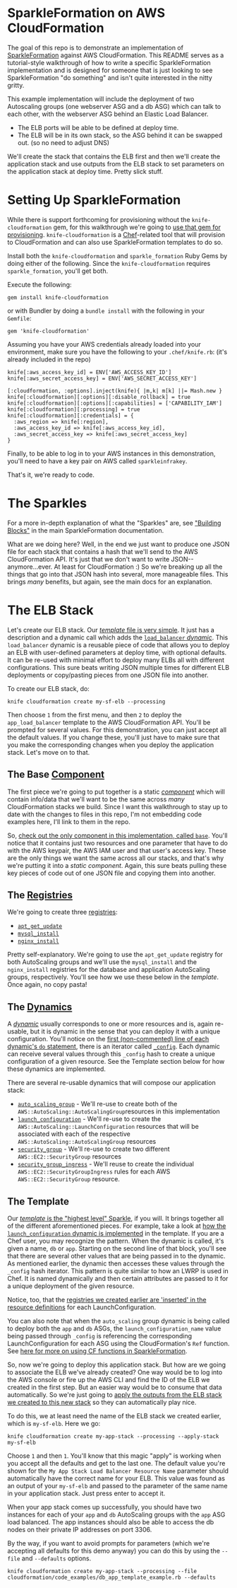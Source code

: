 SparkleFormation on AWS CloudFormation
====================
The goal of this repo is to demonstrate an implementation of [SparkleFormation](https://github.com/sparkleformation/sparkle_formation) against AWS CloudFormation. This README serves as a tutorial-style walkthrough of how to write a specific SparkleFormation implementation and is designed for someone that is just looking to see SparkleFormation "do something" and isn't quite interested in the nitty gritty.

This example implementation will include the deployment of two Autoscaling groups (one webserver ASG and a db ASG) which can talk to each other, with the webserver ASG behind an Elastic Load Balancer.

* The ELB ports will be able to be defined at deploy time.
* The ELB will be in its own stack, so the ASG behind it can be swapped out. (so no need to adjust DNS)

We'll create the stack that contains the ELB first and then we'll create the application stack and use outputs from the ELB stack to set parameters on the application stack at deploy time. Pretty slick stuff.

# Setting Up SparkleFormation

While there is support forthcoming for provisioning without the `knife-cloudformation` gem, for this walkthrough we're going to [use that gem for provisioning](https://github.com/sparkleformation/sparkle_formation/blob/develop/docs/provisioning.md#knife-cloudformation-setuphttps://github.com/sparkleformation/sparkle_formation/blob/develop/docs/provisioning.md#knife-cloudformation-setup). `knife-cloudformation` is a [Chef](http://chef.io)-related tool that will provision to CloudFormation and can also use SparkleFormation templates to do so.

Install both the `knife-cloudformation` and `sparkle_formation` Ruby Gems by doing either of the following. Since the `knife-cloudformation` requires `sparkle_formation`, you'll get both.

Execute the following:

```
gem install knife-cloudformation
```

or with Bundler by doing a `bundle install` with the following in your `Gemfile`:

```
gem 'knife-cloudformation'
```

Assuming you have your AWS credentials already loaded into your environment, make sure you have the following to your `.chef/knife.rb`: (it's already included in the repo)

```
knife[:aws_access_key_id] = ENV['AWS_ACCESS_KEY_ID']
knife[:aws_secret_access_key] = ENV['AWS_SECRET_ACCESS_KEY']

[:cloudformation, :options].inject(knife){ |m,k| m[k] ||= Mash.new }
knife[:cloudformation][:options][:disable_rollback] = true
knife[:cloudformation][:options][:capabilities] = ['CAPABILITY_IAM']
knife[:cloudformation][:processing] = true
knife[:cloudformation][:credentials] = {
  :aws_region => knife[:region],
  :aws_access_key_id => knife[:aws_access_key_id],
  :aws_secret_access_key => knife[:aws_secret_access_key]
}
```

Finally, to be able to log in to your AWS instances in this demonstration, you'll need to have a key pair on AWS called `sparkleinfrakey`.

That's it, we're ready to code.

# The Sparkles
For a more in-depth explanation of what the "Sparkles" are, see ["Building Blocks"](https://github.com/sparkleformation/sparkle_formation/blob/develop/docs/building-blocks.md) in the main SparkleFormation documentation.

What are we doing here? Well, in the end we just want to produce one JSON file for each stack that contains a hash that we'll send to the AWS CloudFormation API. It's just that we don't want to write JSON--anymore...ever. At least for CloudFormation :) So we're breaking up all the things that go into that JSON hash into several, more manageable files. This brings *many* benefits, but again, see the main docs for an explanation.

# The ELB Stack

Let's create our ELB stack. Our [*template* file is very simple](https://github.com/heavywater/sparkles-doc-testing/blob/master/cloudformation/code_examples/app_load_balancer.rb). It just has a description and a dynamic call which adds the [`load_balancer` *dynamic*](https://github.com/heavywater/sparkles-doc-testing/blob/master/cloudformation/dynamics/load_balancer.rb). This `load_balancer` dynamic is a reusable piece of code that allows you to deploy an ELB with user-defined parameters at deploy time, with optional defaults. It can be re-used with minimal effort to deploy many ELBs all with different configurations. This sure beats writing JSON multiple times for different ELB deployments or copy/pasting pieces from one JSON file into another.

To create our ELB stack, do:

```
knife cloudformation create my-sf-elb --processing
```

Then choose `1` from the first menu, and then `2` to deploy the `app_load_balancer` template to the AWS CloudFormation API. You'll be prompted for several values. For this demonstration, you can just accept all the default values. If you change these, you'll just have to make sure that you make the corresponding changes when you deploy the application stack. Let's move on to that.

## The Base [Component](https://github.com/sparkleformation/sparkle_formation/blob/master/docs/building-blocks.md#components)
The first piece we're going to put together is a static [*component*](https://github.com/sparkleformation/sparkle_formation/blob/master/docs/building-blocks.md#components) which will contain info/data that we'll want to be the same across _many_ CloudFormation stacks we build. Since I want this walkthrough to stay up to date with the changes to files in this repo, I'm not embedding code examples here, I'll link to them in the repo.

So, [check out the only component in this implementation, called `base`](cloudformation/components/base.rb). You'll notice that it contains just two resources and one parameter that have to do with the AWS keypair, the AWS IAM user and that user's access key. These are the only things we want the same across all our stacks, and that's why we're putting it into a _static *component*_. Again, this sure beats pulling these key pieces of code out of one JSON file and copying them into another.

## The [Registries](https://github.com/sparkleformation/sparkle_formation/blob/master/docs/building-blocks.md#registries)
We're going to create three [registries](https://github.com/sparkleformation/sparkle_formation/blob/master/docs/building-blocks.md#registries):

* [`apt_get_update`](https://github.com/heavywater/sparkles-doc-testing/blob/master/cloudformation/registry/apt_get_update.rb)
* [`mysql_install`](https://github.com/heavywater/sparkles-doc-testing/blob/master/cloudformation/registry/mysql_install.rb)
* [`nginx_install`](https://github.com/heavywater/sparkles-doc-testing/blob/master/cloudformation/registry/nginx_install.rb)

Pretty self-explanatory. We're going to use the `apt_get_update` registry for both AutoScaling groups and we'll use the `mysql_install` and the `nginx_install` registries for the database and application AutoScaling groups, respectively. You'll see how we use these below in the *template*. Once again, no copy pasta!

## The [Dynamics](https://github.com/sparkleformation/sparkle_formation/blob/master/docs/building-blocks.md#dynamics)
A [*dynamic*](https://github.com/sparkleformation/sparkle_formation/blob/master/docs/building-blocks.md#dynamics) usually corresponds to one or more resources and is, again re-usable, but it is dynamic in the sense that you can deploy it with a unique configuration. You'll notice on the [first (non-commented) line of each dynamic's `do` statement](https://github.com/heavywater/sparkles-doc-testing/blob/master/cloudformation/dynamics/auto_scaling_group.rb#L13), there is an iterator called [`_config`](https://github.com/sparkleformation/sparkle_formation/blob/develop/docs/building-blocks.md#dynamics). Each dynamic can receive several values through this `_config` hash to create a unique configuration of a given resource. See the Template section below for how these dynamics are implemented.

There are several re-usable dynamics that will compose our application stack:

* [`auto_scaling_group`](https://github.com/heavywater/sparkles-doc-testing/blob/master/cloudformation/dynamics/auto_scaling_group.rb) - We'll re-use to create both of the `AWS::AutoScaling::AutoScalingGroup`resources in this implementation
* [`launch_configuration`](https://github.com/heavywater/sparkles-doc-testing/blob/master/cloudformation/dynamics/launch_configuration.rb) - We'll re-use to create the `AWS::AutoScaling::LaunchConfiguration` resources that will be associated with each of the respective `AWS::AutoScaling::AutoScalingGroup` resources
* [`security_group`](https://github.com/heavywater/sparkles-doc-testing/blob/master/cloudformation/dynamics/security_group.rb) - We'll re-use to create two different `AWS::EC2::SecurityGroup` resources
* [`security_group_ingress`](https://github.com/heavywater/sparkles-doc-testing/blob/master/cloudformation/dynamics/security_group_ingress.rb) - We'll reuse to create the individual `AWS::EC2::SecurityGroupIngress` rules for each AWS `AWS::EC2::SecurityGroup` resource.

## The Template
Our [*template* is the "highest level" Sparkle](https://github.com/heavywater/sparkles-doc-testing/blob/master/cloudformation/code_examples/db_app_template_example.rb), if you will. It brings together all of the different aforementioned pieces. For example, take a look at [how the `launch_configuration` dynamic is implemented](https://github.com/heavywater/sparkles-doc-testing/blob/master/cloudformation/code_examples/db_app_template_example.rb#L39) in the template. If you are a Chef user, you may recognize the pattern. When the dynamic is called, it's given a name, `db` or `app`. Starting on the second line of that block, you'll see that there are several other values that are being passed in to the dynamic. As mentioned earlier, the dynamic then accesses these values through the `_config` hash iterator. This pattern is quite similar to how an LWRP is used in Chef. It is named dynamically and then certain attributes are passed to it for a unique deployment of the given resource.

Notice, too, that the [registries we created earlier are 'inserted' in the resource definitions](https://github.com/heavywater/sparkles-doc-testing/blob/master/cloudformation/code_examples/db_app_template_example.rb#L47) for each LaunchConfiguration.

You can also note that when the `auto_scaling` group dynamic is being called to deploy both the `app` and `db` ASGs, the `launch_configuration_name` value being passed through `_config` is referencing the corresponding LaunchConfiguration for each ASG using the CloudFormation's `Ref` function. See [here for more on using CF functions in SparkleFormation](https://github.com/sparkleformation/sparkle_formation/blob/master/docs/functions.md#intrinsic-functions).

So, now we're going to deploy this application stack. But how are we going to associate the ELB we've already created? One way would be to log into the AWS console or fire up the AWS CLI and find the ID of the ELB we created in the first step. But an easier way would be to consume that data automatically. So we're just going to [apply the outputs from the ELB stack we created to this new stack](https://github.com/sparkleformation/sparkle_formation/blob/develop/docs/provisioning.md#applying-stacks) so they can automatically play nice.

To do this, we at least need the name of the ELB stack we created earlier, which is `my-sf-elb`. Here we go:

```
knife cloudformation create my-app-stack --processing --apply-stack my-sf-elb
```

Choose `1` and then `1`. You'll know that this magic "apply" is working when you accept all the defaults and get to the last one. The default value you're shown for the `My App Stack Load Balancer Resource Name` parameter should automatically have the correct name for your ELB. This value was found as an output of your `my-sf-elb` and passed to the parameter of the same name in your application stack. Just press enter to accept it. 

When your app stack comes up successfully, you should have two instances for each of your `app` and `db` AutoScaling groups with the `app` ASG load balanced. The app instances should also be able to access the db nodes on their private IP addresses on port 3306.

By the way, if you want to avoid prompts for parameters (which we're accepting all defaults for this demo anyway) you can do this by using the `--file` and `--defaults` options.

```
knife cloudformation create my-app-stack --processing --file cloudformation/code_examples/db_app_template_example.rb --defaults
```
